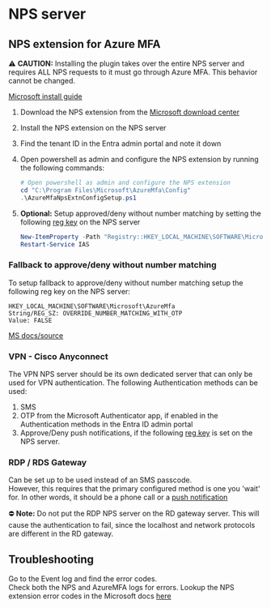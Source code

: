 # NPS server

## NPS extension for Azure MFA

:warning: **CAUTION:** Installing the plugin takes over the entire NPS server and requires ALL NPS requests to it must go through Azure MFA. This behavior cannot be changed.

[Microsoft install guide](https://learn.microsoft.com/en-us/entra/identity/authentication/howto-mfa-nps-extension#install-the-nps-extension)

1. Download the NPS extension from the [Microsoft download center](https://www.microsoft.com/en-us/download/details.aspx?id=54688)
2. Install the NPS extension on the NPS server
3. Find the tenant ID in the Entra admin portal and note it down
4. Open powershell as admin and configure the NPS extension by running the following commands:

   ```powershell
   # Open powershell as admin and configure the NPS extension
   cd "C:\Program Files\Microsoft\AzureMfa\Config"
   .\AzureMfaNpsExtnConfigSetup.ps1
   ```

5. **Optional:** Setup approved/deny without number matching by setting the following [reg key](#fallback-to-approvedeny-without-number-matching) on the NPS server
   ```powershell
   New-ItemProperty -Path "Registry::HKEY_LOCAL_MACHINE\SOFTWARE\Microsoft\AzureMfa" -Name "OVERRIDE_NUMBER_MATCHING_WITH_OTP" -Value "FALSE" -PropertyType String -Force
   Restart-Service IAS
   ```

### Fallback to approve/deny without number matching

To setup fallback to approve/deny without number matching setup the following reg key on the NPS server:

    HKEY_LOCAL_MACHINE\SOFTWARE\Microsoft\AzureMfa
    String/REG_SZ: OVERRIDE_NUMBER_MATCHING_WITH_OTP
    Value: FALSE

[MS docs/source](https://learn.microsoft.com/en-us/azure/active-directory/authentication/how-to-mfa-number-match#nps-extension)

### VPN - Cisco Anyconnect

The VPN NPS server should be its own dedicated server that can only be used for VPN authentication.
The following Authentication methods can be used:

1. SMS
2. OTP from the Microsoft Authenticator app, if enabled in the Authentication methods in the Entra ID admin portal
3. Approve/Deny push notifications, if the following [reg key](#fallback-to-approvedeny-without-number-matching) is set on the NPS server.

### RDP / RDS Gateway

Can be set up to be used instead of an SMS passcode.  
However, this requires that the primary configured method is one you 'wait' for. In other words, it should be a phone call or a [push notification](#fallback-to-approvedeny-without-number-matching)

:no_entry: **Note:** Do not put the RDP NPS server on the RD gateway server. This will cause the authentication to fail, since the localhost and network protocols are different in the RD gateway.

## Troubleshooting

Go to the Event log and find the error codes.  
Check both the NPS and AzureMFA logs for errors.
Lookup the NPS extension error codes in the Microsoft docs [here](https://learn.microsoft.com/en-us/entra/identity/authentication/howto-mfa-nps-extension-errors)
